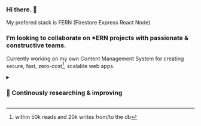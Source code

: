 ### Hi there. 👋

My prefered stack is FERN (Firestore Express React Node)

### I’m looking to collaborate on \*ERN projects with passionate & constructive teams.

Currently working on my own Content Management System for creating secure, fast, zero-cost[^1], scalable web apps.

<!-- --- -->

<details>
  <summary>

### 🌱 Continously researching & improving

  </summary>
  <p>

I'm passionate about:

- designing & building useful things

- solving problems

- sensors & embeded technologies

- bio-hacking & sports

If I need a tool I usually buy it. Got lots of tools and I know exacly where they are. ✨

  </p>
</details>

[^1]: within 50k reads and 20k writes from/to the db

<!--
**mircaea/mircaea** is a ✨ _special_ ✨ repository because its `README.md` (this file) appears on your GitHub profile.

A live client-side demo [work in progress] can be found at [Stomable.com](https://stomable.com).

Here are some ideas to get you started:

- 🔭 I’m currently working on ...
- 🌱 I’m currently learning ...
- 👯 I’m looking to collaborate on ...
- 🤔 I’m looking for help with ...
- 💬 Ask me about ...
- 📫 How to reach me: ...
- 😄 Pronouns: ...
- ⚡ Fun fact: ...
-->

